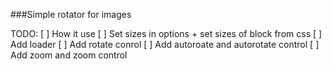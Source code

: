 ###Simple rotator for images

TODO:
[ ] How it use
[ ] Set sizes in options + set sizes of block from css
[ ] Add loader
[ ] Add rotate conrol
[ ] Add autoroate and autorotate control
[ ] Add zoom and zoom control